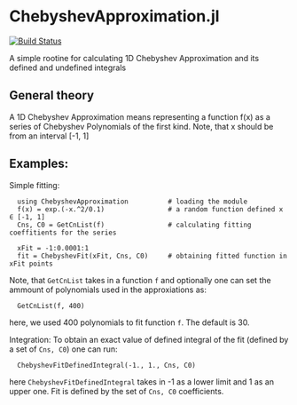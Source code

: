 # ChebyshevApproximation.jl

[![Build Status](https://travis-ci.org/korivin42/ChebyshevApproximation.jl.svg?branch=master)](https://travis-ci.org/korivin42/ChebyshevApproximation.jl)

A simple rootine for calculating 1D Chebyshev Approximation and its defined and undefined integrals

## General theory
A 1D Chebyshev Approximation means representing a function f(x) as a series of Chebyshev Polynomials of the first kind.
Note, that x should be from an interval [-1, 1]

## Examples:
Simple fitting:
```
  using ChebyshevApproximation          # loading the module
  f(x) = exp.(-x.^2/0.1)                # a random function defined x ∈ [-1, 1]
  Cns, C0 = GetCnList(f)                # calculating fitting coeffitients for the series

  xFit = -1:0.0001:1
  fit = ChebyshevFit(xFit, Cns, C0)     # obtaining fitted function in xFit points
```

Note, that `GetCnList` takes in a function `f` and optionally one can set the ammount of polynomials used in the approxiations as:
```
  GetCnList(f, 400)
```
here, we used 400 polynomials to fit function `f`. The default is 30.

Integration:
To obtain an exact value of defined integral of the fit (defined by a set of `Cns, C0`) one can run:
```
  ChebyshevFitDefinedIntegral(-1., 1., Cns, C0)
```
here `ChebyshevFitDefinedIntegral` takes in -1 as a lower limit and 1 as an upper one. Fit is defined by the set of `Cns, C0` coefficients.
